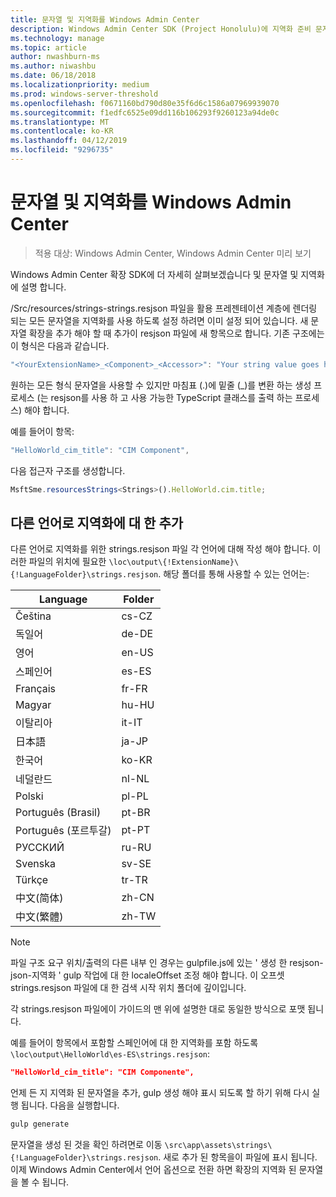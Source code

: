 ```yaml
---
title: 문자열 및 지역화를 Windows Admin Center
description: Windows Admin Center SDK (Project Honolulu)에 지역화 준비 문자열에 알아보기
ms.technology: manage
ms.topic: article
author: nwashburn-ms
ms.author: niwashbu
ms.date: 06/18/2018
ms.localizationpriority: medium
ms.prod: windows-server-threshold
ms.openlocfilehash: f0671160bd790d80e35f6d6c1586a07969939070
ms.sourcegitcommit: f1edfc6525e09dd116b106293f9260123a94de0c
ms.translationtype: MT
ms.contentlocale: ko-KR
ms.lasthandoff: 04/12/2019
ms.locfileid: "9296735"
---
```

# 문자열 및 지역화를 Windows Admin Center #

>적용 대상: Windows Admin Center, Windows Admin Center 미리 보기

Windows Admin Center 확장 SDK에 더 자세히 살펴보겠습니다 및 문자열 및 지역화에 설명 합니다.

/Src/resources/strings-strings.resjson 파일을 활용 프레젠테이션 계층에 렌더링 되는 모든 문자열을 지역화를 사용 하도록 설정 하려면 이미 설정 되어 있습니다. 새 문자열 확장을 추가 해야 할 때 추가이 resjson 파일에 새 항목으로 합니다. 기존 구조에는이 형식은 다음과 같습니다.

``` ts
"<YourExtensionName>_<Component>_<Accessor>": "Your string value goes here.",
```

원하는 모든 형식 문자열을 사용할 수 있지만 마침표 (.)에 밑줄 (_)를 변환 하는 생성 프로세스 (는 resjson를 사용 하 고 사용 가능한 TypeScript 클래스를 출력 하는 프로세스) 해야 합니다.

예를 들어이 항목:
``` ts
"HelloWorld_cim_title": "CIM Component",
```
다음 접근자 구조를 생성합니다.
``` ts
MsftSme.resourcesStrings<Strings>().HelloWorld.cim.title;
```

## 다른 언어로 지역화에 대 한 추가 ## 

다른 언어로 지역화를 위한 strings.resjson 파일 각 언어에 대해 작성 해야 합니다. 이러한 파일의 위치에 필요한 ```\loc\output\{!ExtensionName}\{!LanguageFolder}\strings.resjson```. 해당 폴더를 통해 사용할 수 있는 언어는:

| Language      | Folder      |
| ------------- |-------------|
| Čeština | cs-CZ |
| 독일어 | de-DE |
| 영어 | en-US |
| 스페인어 | es-ES |
| Français | fr-FR | 
| Magyar | hu-HU | 
| 이탈리아 | it-IT |
| 日本語 | ja-JP | 
| 한국어 | ko-KR | 
| 네덜란드 | nl-NL |
| Polski | pl-PL |
| Português (Brasil) | pt-BR |
| Português (포르투갈) | pt-PT |
| РУССКИЙ | ru-RU |
| Svenska | sv-SE |
| Türkçe    | tr-TR |
| 中文(简体) | zh-CN |
| 中文(繁體) | zh-TW |
> [!NOTE]
> 파일 구조 요구 위치/출력의 다른 내부 인 경우는 gulpfile.js에 있는 ' 생성 한 resjson-json-지역화 ' gulp 작업에 대 한 localeOffset 조정 해야 합니다. 이 오프셋 strings.resjson 파일에 대 한 검색 시작 위치 폴더에 깊이입니다.

각 strings.resjson 파일에이 가이드의 맨 위에 설명한 대로 동일한 방식으로 포맷 됩니다. 

예를 들어이 항목에서 포함할 스페인어에 대 한 지역화를 포함 하도록 ```\loc\output\HelloWorld\es-ES\strings.resjson```: 
```json
"HelloWorld_cim_title": "CIM Componente",
```
언제 든 지 지역화 된 문자열을 추가, gulp 생성 해야 표시 되도록 할 하기 위해 다시 실행 됩니다. 다음을 실행합니다.
``` cmd
gulp generate 
```

문자열을 생성 된 것을 확인 하려면로 이동 ```\src\app\assets\strings\{!LanguageFolder}\strings.resjson```. 새로 추가 된 항목을이 파일에 표시 됩니다.
이제 Windows Admin Center에서 언어 옵션으로 전환 하면 확장의 지역화 된 문자열을 볼 수 됩니다. 
